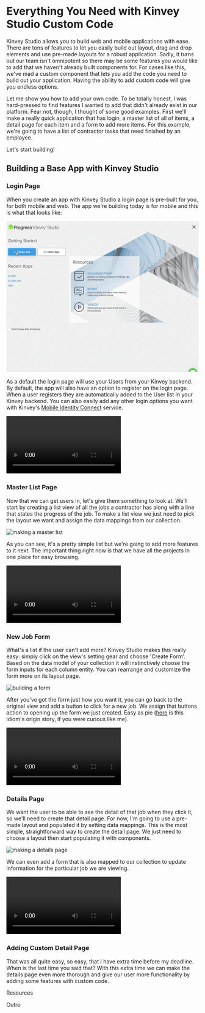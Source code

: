 # Everything You Need with Kinvey Studio Custom Code

Kinvey Studio allows you to build web and mobile applications with ease. There are tons of features to let you easily build out layout, drag and drop elements and use pre-made layouts for a robust application. Sadly, it turns out our team isn't omnipotent so there may be some features you would like to add that we haven't already built components for. For cases like this, we've mad a custom component that lets you add the code you need to build out your application. Having the ability to add custom code will give you endless options.

Let me show you how to add your own code. To be totally honest, I was hard-pressed to find features I wanted to add that didn't already exist in our platform. Fear not, though, I thought of some good examples. First we'll make a really quick application that has login, a master list of all of items, a detail page for each item and a form to add more items. For this example, we're going to have a list of contractor tasks that need finished by an employee. 

Let's start building!

## Building a Base App with Kinvey Studio

### Login Page
When you create an app with Kinvey Studio a login page is pre-built for you, for both mobile and web. The app we're building today is for mobile and this is what that looks like:

![creating an app](create-login.gif)

As a default the login page will use your Users from your Kinvey backend. By default, the app will also have an option to register on the login page. When a user registers they are automatically added to the User list in your Kinvey backend. You can also easily add any other login options you want with Kinvey's [Mobile Identity Connect](https://devcenter.kinvey.com/rest/guides/mobile-identity-connect) service.

![logging in and registering](login-register.mov)

### Master List Page
Now that we can get users in, let's give them something to look at. We'll start by creating a list view of all the jobs a contractor has along with a line that states the progress of the job. To make a list view we just need to pick the layout we want and assign the data mappings from our collection.

![making a master list](jobs.gif)

As you can see, it's a pretty simple list but we're going to add more features to it next. The important thing right now is that we have all the projects in one place for easy browsing.

![a preview of the list](list-preview.mov)

### New Job Form
What's a list if the user can't add more? Kinvey Studio makes this really easy: simply click on the view's setting gear and choose 'Create Form'. Based on the data model of your collection it will instinctively choose the form inputs for each column entity. You can rearrange and customize the form more on its layout page.

![building a form](form.gif)

After you've got the form just how you want it, you can go back to the original view and add a button to click for a new job. We assign that buttons action to opening up the form we just created. Easy as pie ([here](https://knowyourphrase.com/easy-as-pie) is this idiom's origin story, if you were curious like me).

![form preiview](form-demo.mov)

### Details Page

We want the user to be able to see the detail of that job when they click it, so we'll need to create that detail page. For now, I'm going to use a pre-made layout and populated it by setting data mappings. This is the most simple, straightforward way to create the detail page. We just need to choose a layout then start populating it with components.

![making a details page](detail.gif)

We can even add a form that is also mapped to our collection to update information for the particular job we are viewing.

![demo of the detail page](detail-demo.mov)

### Adding Custom Detail Page
That was all quite easy, so easy, that I have extra time before my deadline. When is the last time you said that? With this extra time we can make the details page even more thorough and give our user more functionality by adding some features with custom code.

Resources

Outro
